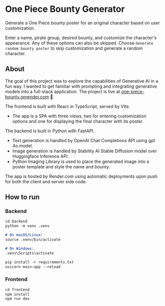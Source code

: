 # One Piece Bounty Generator

Generate a One Piece bounty poster for an original character based on user customization.

Enter a name, pirate group, desired bounty, and customize the character's appearance. Any of these options can also be skipped. Choose `Generate random bounty poster` to skip customization and generate a random character.

## About

The goal of this project was to explore the capabilities of Generative AI in a fun way. I wanted to get familiar with prompting and integrating generative models into a full-stack application. The project is live at [one-piece-bounty.onrender.com](https://one-piece-bounty.onrender.com/) :tada:.

The frontend is built with React in TypeScript, served by Vite.
- The app is a SPA with three views, two for entering customization options and one for displaying the final character with its poster.

The backend is built in Python with FastAPI. 
- Text generation is handled by OpenAI Chat Completions API using gpt 4o model.
- Image generation is handled by Stability AI Stable Diffusion model over Huggingface Inference API.
- Python Imaging Library is used to place the generated image into a poster template and style the name and bounty.

The app is hosted by Render.com using automatic deployments upon push for both the client and server side code.

## How to run

### Backend

```markdown
cd backend
python -m venv .venv

# On macOS/Linux:
source .venv/bin/activate

# On Windows:
.venv\Scripts\activate

pip install -r requirements.txt
uvicorn main:app --reload
```

### Frontend

```markdown
cd frontend
npm install
npm run dev
```
